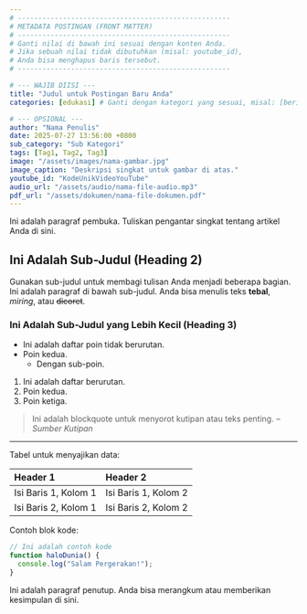 ```yaml
---
# ----------------------------------------------------
# METADATA POSTINGAN (FRONT MATTER)
# ----------------------------------------------------
# Ganti nilai di bawah ini sesuai dengan konten Anda.
# Jika sebuah nilai tidak dibutuhkan (misal: youtube_id),
# Anda bisa menghapus baris tersebut.
# ----------------------------------------------------

# --- WAJIB DIISI ---
title: "Judul untuk Postingan Baru Anda"
categories: [edukasi] # Ganti dengan kategori yang sesuai, misal: [berita], [kompetisi], dll.

# --- OPSIONAL ---
author: "Nama Penulis"
date: 2025-07-27 13:56:00 +0800
sub_category: "Sub Kategori"
tags: [Tag1, Tag2, Tag3]
image: "/assets/images/nama-gambar.jpg"
image_caption: "Deskripsi singkat untuk gambar di atas."
youtube_id: "KodeUnikVideoYouTube"
audio_url: "/assets/audio/nama-file-audio.mp3"
pdf_url: "/assets/dokumen/nama-file-dokumen.pdf"
---
```


Ini adalah paragraf pembuka. Tuliskan pengantar singkat tentang artikel Anda di sini.

## Ini Adalah Sub-Judul (Heading 2)

Gunakan sub-judul untuk membagi tulisan Anda menjadi beberapa bagian. Ini adalah paragraf di bawah sub-judul. Anda bisa menulis teks **tebal**, *miring*, atau ~~dicoret~~.

### Ini Adalah Sub-Judul yang Lebih Kecil (Heading 3)

* Ini adalah daftar poin tidak berurutan.
* Poin kedua.
    * Dengan sub-poin.

1.  Ini adalah daftar berurutan.
2.  Poin kedua.
3.  Poin ketiga.

> Ini adalah blockquote untuk menyorot kutipan atau teks penting.
> <cite>– Sumber Kutipan</cite>

---

Tabel untuk menyajikan data:

| Header 1 | Header 2 |
| :--- | :--- |
| Isi Baris 1, Kolom 1 | Isi Baris 1, Kolom 2 |
| Isi Baris 2, Kolom 1 | Isi Baris 2, Kolom 2 |

Contoh blok kode:

```javascript
// Ini adalah contoh kode
function haloDunia() {
  console.log("Salam Pergerakan!");
}
```

Ini adalah paragraf penutup. Anda bisa merangkum atau memberikan kesimpulan di sini.
